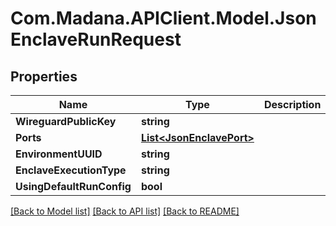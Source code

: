 
# Com.Madana.APIClient.Model.JsonEnclaveRunRequest

## Properties

Name | Type | Description | Notes
------------ | ------------- | ------------- | -------------
**WireguardPublicKey** | **string** |  | [optional] 
**Ports** | [**List&lt;JsonEnclavePort&gt;**](JsonEnclavePort.md) |  | [optional] 
**EnvironmentUUID** | **string** |  | [optional] 
**EnclaveExecutionType** | **string** |  | [optional] 
**UsingDefaultRunConfig** | **bool** |  | [optional] 

[[Back to Model list]](../README.md#documentation-for-models)
[[Back to API list]](../README.md#documentation-for-api-endpoints)
[[Back to README]](../README.md)

